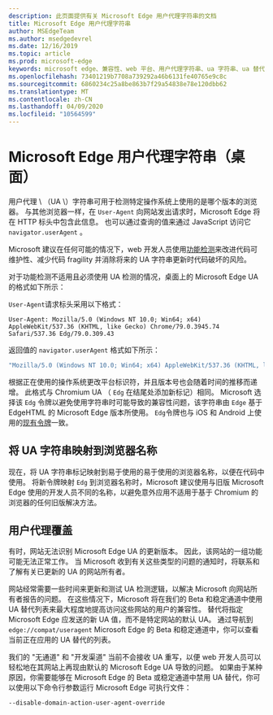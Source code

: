 ```yaml
---
description: 此页面提供有关 Microsoft Edge 用户代理字符串的文档
title: Microsoft Edge 用户代理字符串
author: MSEdgeTeam
ms.author: msedgedevrel
ms.date: 12/16/2019
ms.topic: article
ms.prod: microsoft-edge
keywords: microsoft edge、兼容性、web 平台、用户代理字符串、ua 字符串、ua 替代
ms.openlocfilehash: 73401219b7708a739292a46b6131fe40765e9c8c
ms.sourcegitcommit: 6860234c25a8be863b7f29a54838e78e120dbb62
ms.translationtype: MT
ms.contentlocale: zh-CN
ms.lasthandoff: 04/09/2020
ms.locfileid: "10564599"
---
```

# Microsoft Edge 用户代理字符串（桌面）  

用户代理 \ （UA \）字符串可用于检测特定操作系统上使用的是哪个版本的浏览器。  与其他浏览器一样，在 `User-Agent` 向网站发出请求时，Microsoft Edge 将在 HTTP 标头中包含此信息。  也可以通过查询的值来通过 JavaScript 访问它 `navigator.userAgent` 。  

Microsoft 建议在任何可能的情况下，web 开发人员使用[功能检测](https://developer.mozilla.org/docs/Learn/Tools_and_testing/Cross_browser_testing/Feature_detection)来改进代码可维护性、减少代码 fragility 并消除将来的 UA 字符串更新时代码破坏的风险。  

对于功能检测不适用且必须使用 UA 检测的情况，桌面上的 Microsoft Edge UA 的格式如下所示：

`User-Agent`请求标头采用以下格式：

```http
User-Agent: Mozilla/5.0 (Windows NT 10.0; Win64; x64) AppleWebKit/537.36 (KHTML, like Gecko) Chrome/79.0.3945.74 Safari/537.36 Edg/79.0.309.43
``` 

返回值的 `navigator.userAgent` 格式如下所示：

```javascript
"Mozilla/5.0 (Windows NT 10.0; Win64; x64) AppleWebKit/537.36 (KHTML, like Gecko) Chrome/79.0.3945.74 Safari/537.36 Edg/79.0.309.43"
```  

根据正在使用的操作系统更改平台标识符，并且版本号也会随着时间的推移而递增。  此格式与 Chromium UA （ `Edg` 在结尾处添加新标记）相同。  Microsoft 选择该 `Edg` 令牌以避免使用字符串时可能导致的兼容性问题，该字符串由 `Edge` 基于 EdgeHTML 的 Microsoft Edge 版本所使用。  `Edg`令牌也与 iOS 和 Android 上使用的[现有令牌](https://blogs.windows.com/msedgedev/2017/10/05/microsoft-edge-ios-android-developer/)一致。

## 将 UA 字符串映射到浏览器名称
现在，将 UA 字符串标记映射到易于使用的易于使用的浏览器名称，以便在代码中使用。 将新令牌映射 `Edg` 到浏览器名称时，Microsoft 建议使用与旧版 Microsoft Edge 使用的开发人员不同的名称，以避免意外应用不适用于基于 Chromium 的浏览器的任何旧版解决方法。

## 用户代理覆盖  

有时，网站无法识别 Microsoft Edge UA 的更新版本。  因此，该网站的一组功能可能无法正常工作。  当 Microsoft 收到有关这些类型的问题的通知时，将联系和了解有关已更新的 UA 的网站所有者。  

网站经常需要一些时间来更新和测试 UA 检测逻辑，以解决 Microsoft 向网站所有者报告的问题。  在这些情况下，Microsoft 将在我们的 Beta 和稳定通道中使用 UA 替代列表来最大程度地提高访问这些网站的用户的兼容性。  替代将指定 Microsoft Edge 应发送的新 UA 值，而不是特定网站的默认 UA。  通过导航到 `edge://compat/useragent` Microsoft Edge 的 Beta 和稳定通道中，你可以查看当前正在应用的 UA 替代的列表。 

我们的 "无通道" 和 "开发渠道" 当前不会接收 UA 重写，以便 web 开发人员可以轻松地在其网站上再现由默认的 Microsoft Edge UA 导致的问题。  如果由于某种原因，你需要能够在 Microsoft Edge 的 Beta 或稳定通道中禁用 UA 替代，你可以使用以下命令行参数运行 Microsoft Edge 可执行文件：  

```shell
--disable-domain-action-user-agent-override
```  
